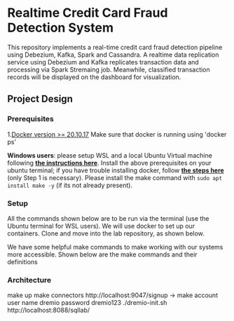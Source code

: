 # Realtime Credit Card Fraud Detection System
This repository implements a real-time credit card fraud detection pipeline using Debezium, Kafka, Spark and Cassandra. A realtime data replication service using Debezium and Kafka replicates transaction data and processing via Spark Stremaing job. Meanwhile, classified transaction records will be displayed on the dashboard for visualization.

## Project Design

### Prerequisites
1.[Docker version >= 20.10.17](https://docs.docker.com/engine/install/) Make sure that docker is running using 'docker ps'

**Windows users**:  please setup WSL and a local Ubuntu Virtual machine following **[the instructions here](https://ubuntu.com/tutorials/install-ubuntu-on-wsl2-on-windows-10#1-overview)**. Install the above prerequisites on your ubuntu terminal; if you have trouble installing docker, follow **[the steps here](https://www.digitalocean.com/community/tutorials/how-to-install-and-use-docker-on-ubuntu-22-04#step-1-installing-docker)** (only Step 1 is necessary). Please install the make command with `sudo apt install make -y` (if its not already present).

### Setup

All the commands shown below are to be run via the terminal (use the Ubuntu terminal for WSL users). We will use docker to set up our containers. Clone and move into the lab repository, as shown below.

We have some helpful make commands to make working with our systems more accessible. Shown below are the make commands and their definitions

### Architecture


make up
make connectors
http://localhost:9047/signup -> make account user name dremio password dremio123
./dremio-init.sh
http://localhost:8088/sqllab/ 